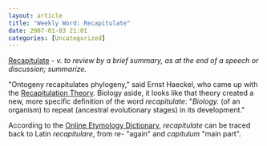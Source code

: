 ```yaml
---
layout: article
title: "Weekly Word: Recapitulate"
date: 2007-01-03 21:01
categories: [Uncategorized]
---
```

<a href="http://dictionary.reference.com/browse/recapitulate">Recapitulate</a> - <em>v. to review by a brief summary, as at the end of a speech or discussion; summarize.</em>

"Ontogeny recapitulates phylogeny," said Ernst Haeckel, who came up with the <a href="http://en.wikipedia.org/wiki/Recapitulation_theory">Recapitulation Theory</a>. Biology aside, it looks like that theory created a new, more specific definition of the word <em>recapitulate</em>: "<em>Biology.</em> (of an organism) to repeat (ancestral evolutionary stages) in its development."

According to the <a href="http://www.etymonline.com/index.php?term=recapitulation">Online Etymology Dictionary</a>, <em>recapitulate</em> can be traced back to Latin <em>recapitulare</em>, from <em>re-</em> "again" and <em>capitulum</em> "main part".

